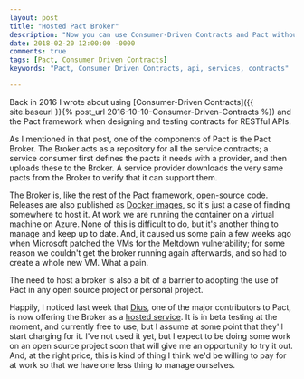 ```yaml
---
layout: post
title: "Hosted Pact Broker"
description: "Now you can use Consumer-Driven Contracts and Pact without having to worry about hosting your own Pact broker"
date: 2018-02-20 12:00:00 -0000
comments: true
tags: [Pact, Consumer Driven Contracts]
keywords: "Pact, Consumer Driven Contracts, api, services, contracts"

---
```


Back in 2016 I wrote about using [Consumer-Driven Contracts]({{ site.baseurl }}{% post_url 2016-10-10-Consumer-Driven-Contracts %}) and the Pact framework when designing and testing contracts for RESTful APIs.

As I mentioned in that post, one of the components of Pact is the Pact Broker. The Broker acts as a repository for all the service contracts; a service consumer first defines the pacts it needs with a provider, and then uploads these to the Broker. A service provider downloads the very same pacts from the Broker to verify that it can support them.

The Broker is, like the rest of the Pact framework, [open-source code](https://github.com/pact-foundation/pact_broker). Releases are also published as [Docker images](https://hub.docker.com/r/dius/pact-broker/), so it's just a case of finding somewhere to host it. At work we are running the container on a virtual machine on Azure. None of this is difficult to do, but it's another thing to manage and keep up to date. And, it caused us some pain a few weeks ago when Microsoft patched the VMs for the Meltdown vulnerability; for some reason we couldn't get the broker running again afterwards, and so had to create a whole new VM. What a pain.

The need to host a broker is also a bit of a barrier to adopting the use of Pact in any open source project or personal project.

Happily, I noticed last week that [Dius](https://dius.com.au), one of the major contributors to Pact, is now offering the Broker as a [hosted service](https://pact.dius.com.au/). It is in beta testing at the moment, and currently free to use, but I assume at some point that they'll start charging for it. I've not used it yet, but I expect to be doing some work on an open source project soon that will give me an opportunity to try it out. And, at the right price, this is kind of thing I think we'd be willing to pay for at work so that we have one less thing to manage ourselves.